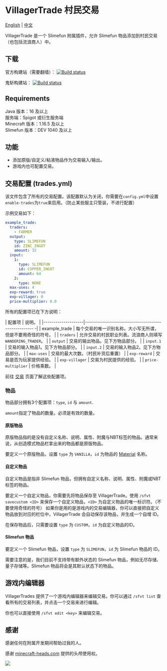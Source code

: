 # VillagerTrade 村民交易

[English](README.md) | [中文](README.zh_CN.md)

VillagerTrade 是一个 Slimefun 附属插件，允许 Slimefun 物品添加到村民交易（也包括流浪商人）中。

## 下载

官方构建站（需要翻墙）：
[![Build status](https://thebusybiscuit.github.io/builds/ybw0014/VillagerTrade/master/badge.svg)](https://thebusybiscuit.github.io/builds/ybw0014/VillagerTrade/master)

鬼斩构建站：
[![Build status](https://builds.guizhanss.com/ybw0014/VillagerTrade/master/badge.svg)](https://builds.guizhanss.com/ybw0014/VillagerTrade/master)

## Requirements

Java 版本：16 及以上  
服务端：Spigot 或衍生服务端  
Minecraft 版本：1.16.5 及以上  
Slimefun 版本：DEV 1040 及以上  

## 功能

- 添加原版/自定义/粘液物品作为交易输入/输出。
- 游戏内也可配置交易。

## 交易配置 (trades.yml)

该文件包含了所有的交易配置。该配置默认为关闭，你需要在`config.yml`中设置`enable-trades`为`true`来启用。（防止某些服主只管装，不进行配置）

示例交易如下：

```yaml
example_trade:
  traders:
    - FARMER
  output:
    type: SLIMEFUN
    id: ZINC_INGOT
    amount: 32
  input:
    1:
      type: SLIMEFUN
      id: COPPER_INGOT
      amount: 64
    2:
      type: NONE
  max-uses: 4
  exp-reward: true
  exp-villager: 0
  price-multiplier: 0.0
```

所有的配置项已在下方说明：

| 配置项              | 说明。                                                |
|--------------------|---------------------------------------------------- -|
| example_trade      | 每个交易的唯一识别名称。大小写无所谓，但是不要用奇怪的符号。   |
| `traders`          | 允许交易的村民职业列表。流浪商人则填写`WANDERING_TRADER`。  |
| `output`           | 交易的输出物品。见下方物品部分。                          |
| `input.1`          | 交易的输入物品1。见下方物品部分。                         |
| `input.2`          | 交易的输入物品2。见下方物品部分。                         |
| `max-uses`         | 交易的最大次数。（村民补货后重置）                         |
| `exp-reward`       | 交易是否为玩家提供经验。                                 |
| `exp-villager`     | 交易为村民提供的经验。                                   |
| `price-multiplier` | 价格乘数。                                             |

前往 [交易](https://minecraft.fandom.com/zh/wiki/%E4%BA%A4%E6%98%93) 页面了解这些配置项。

### 物品

物品部分拥有3个配置项：`type`, `id` 与 `amount`.

`amount`指定了物品的数量。必须是有效的数量。

#### 原版物品

原版物品指的是没有自定义名称、说明、属性、附魔与NBT标签的物品。通常来说，从创造模式物品栏拿出来的物品都是原版物品。

要定义一个原版物品，设置 `type` 为 `VANILLA`，`id` 为物品的 [Material](https://hub.spigotmc.org/javadocs/spigot/org/bukkit/Material.html) 名称。

#### 自定义物品

自定义物品是指非 Slimefun 物品，但拥有自定义名称、说明、属性、附魔或NBT标签的物品。

要定义一个自定义物品，你需要先将物品保存至 VillagerTrade。使用 `/sfvt savecustom <ID>` 来保存一个自定义物品，`<ID>` 为自定义物品的唯一标识符。（不要使用奇怪的符号）
如果你是用的是游戏内的交易编辑器，你可以直接把自定义物品放到对应的栏位中，VillagerTrade 会自动保存该物品，并生成一个自增 ID。

在保存物品后，只需要设置 `type` 为 `CUSTOM`，`id` 为自定义物品的ID。

#### Slimefun 物品

要定义一个 Slimefun 物品，设置 `type` 为 `SLIMEFUN`，`id` 为 Slimefun 物品的 ID。

需要注意的是，我们目前不支持带有额外状态的 Slimefun 物品，例如无尽存储、量子存储等。Slimefun 物品将会是其默认状态下的物品。

## 游戏内编辑器

VillagerTrades 提供了一个游戏内编辑器来编辑交易。你可以通过 `/sfvt list` 查看所有的交易列表，并点击一个交易来进行编辑。

你也可以直接使用 `/sfvt edit <key>` 来编辑交易。

## 感谢

感谢任何在附属开发期间帮助过我的人。

感谢 [minecraft-heads.com](https://minecraft-heads.com/) 提供的头颅使用权。

[![](https://minecraft-heads.com/images/banners/minecraft-heads_fullbanner_468x60.png)](https://minecraft-heads.com/) 
